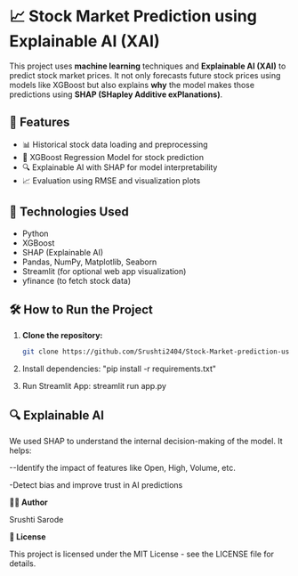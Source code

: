 # 📈 Stock Market Prediction using Explainable AI (XAI)

This project uses **machine learning** techniques and **Explainable AI (XAI)** to predict stock market prices. It not only forecasts future stock prices using models like XGBoost but also explains **why** the model makes those predictions using **SHAP (SHapley Additive exPlanations)**.

## 🚀 Features

- 📊 Historical stock data loading and preprocessing
- 🤖 XGBoost Regression Model for stock prediction
- 🔍 Explainable AI with SHAP for model interpretability
- 📈 Evaluation using RMSE and visualization plots

## 🧪 Technologies Used

- Python
- XGBoost
- SHAP (Explainable AI)
- Pandas, NumPy, Matplotlib, Seaborn
- Streamlit (for optional web app visualization)
- yfinance (to fetch stock data)


## 🛠️ How to Run the Project

1. **Clone the repository:**
   ```bash
   git clone https://github.com/Srushti2404/Stock-Market-prediction-using-Explainable-AI.git


2. Install dependencies:
   "pip install -r requirements.txt"


4. Run Streamlit App:
 streamlit run app.py


## 🔍 Explainable AI
We used SHAP to understand the internal decision-making of the model. It helps:


--Identify the impact of features like Open, High, Volume, etc.

-Detect bias and improve trust in AI predictions



**🧑‍💻 Author**

Srushti Sarode


**📜 License**

This project is licensed under the MIT License - see the LICENSE file for details.



